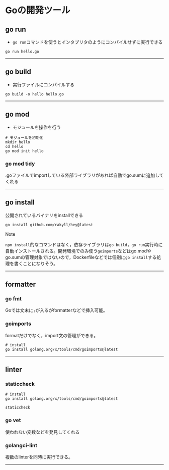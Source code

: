 # Goの開発ツール

## go run

- `go run`コマンドを使うとインタプリタのようにコンパイルせずに実行できる

```shell
go run hello.go
```

---

## go build

- 実行ファイルにコンパイルする

```shell
go build -o hello hello.go
```

---

## go mod

- モジュールを操作を行う

```shell
# モジュールを初期化
mkdir hello
cd hello
go mod init hello
```

### go mod tidy

.goファイルでimportしている外部ライブラリがあれば自動でgo.sumに追加してくれる

---

## go install

公開されているバイナリをinstallできる

```shell
go install github.com/rakyll/hey@latest
```

> [!NOTE]
> `npm install`的なコマンドはなく，依存ライブラリは`go build`，`go run`実行時に自動インストールされる。開発環境でのみ使う`goimports`などはgo.modやgo.sumの管理対象ではないので，Dockerfileなどでは個別に`go install`する処理を書くことになりそう。

---

## formatter

### go fmt

Goでは文末に`;`が入るがformatterなどで挿入可能。

### goimports

formatだけでなく，import文の管理ができる。

```shell
# install
go install golang.org/x/tools/cmd/goimports@latest
```

---

## linter

### staticcheck

```shelll
# install
go install golang.org/x/tools/cmd/goimports@latest
```

```shell
staticcheck
```

### go vet

使われない変数などを発見してくれる

### golangci-lint

複数のlinterを同時に実行できる。

---


